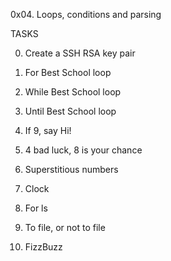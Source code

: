 0x04. Loops, conditions and parsing

TASKS

0. Create a SSH RSA key pair

1. For Best School loop

2. While Best School loop

3. Until Best School loop

4. If 9, say Hi!

5. 4 bad luck, 8 is your chance

6. Superstitious numbers

7. Clock

8. For ls

9. To file, or not to file

10. FizzBuzz

